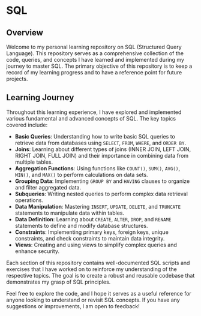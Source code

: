 # SQL

## Overview

Welcome to my personal learning repository on SQL (Structured Query Language). This repository serves as a comprehensive collection of the code, queries, and concepts I have learned and implemented during my journey to master SQL. The primary objective of this repository is to keep a record of my learning progress and to have a reference point for future projects.

## Learning Journey

Throughout this learning experience, I have explored and implemented various fundamental and advanced concepts of SQL. The key topics covered include:

- **Basic Queries**: Understanding how to write basic SQL queries to retrieve data from databases using `SELECT`, `FROM`, `WHERE`, and `ORDER BY`.
- **Joins**: Learning about different types of joins (INNER JOIN, LEFT JOIN, RIGHT JOIN, FULL JOIN) and their importance in combining data from multiple tables.
- **Aggregation Functions**: Using functions like `COUNT()`, `SUM()`, `AVG()`, `MIN()`, and `MAX()` to perform calculations on data sets.
- **Grouping Data**: Implementing `GROUP BY` and `HAVING` clauses to organize and filter aggregated data.
- **Subqueries**: Writing nested queries to perform complex data retrieval operations.
- **Data Manipulation**: Mastering `INSERT`, `UPDATE`, `DELETE`, and `TRUNCATE` statements to manipulate data within tables.
- **Data Definition**: Learning about `CREATE`, `ALTER`, `DROP`, and `RENAME` statements to define and modify database structures.
- **Constraints**: Implementing primary keys, foreign keys, unique constraints, and check constraints to maintain data integrity.
- **Views**: Creating and using views to simplify complex queries and enhance security.

Each section of this repository contains well-documented SQL scripts and exercises that I have worked on to reinforce my understanding of the respective topics. The goal is to create a robust and reusable codebase that demonstrates my grasp of SQL principles.

Feel free to explore the code, and I hope it serves as a useful reference for anyone looking to understand or revisit SQL concepts. If you have any suggestions or improvements, I am open to feedback!
